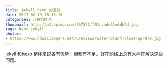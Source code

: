 ```yaml
---
title: jekyll hexo 的差别
date: 2017-02-19 15:15:15
categories: 计算机技术
thumbnail: http://p1.bpimg.com/567571/f91ccade61eddb9d.jpg
tags: hexo jekyll
photos:
- https://www.hdwallpapers.net/previews/water-plant-close-up-979.jpg
---
```


jekyll 和hexo 整体来说各有优势，但都有不足。好在网络上总有大神在解决这些问题。
